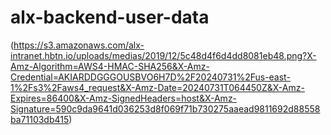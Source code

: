 # alx-backend-user-data


(https://s3.amazonaws.com/alx-intranet.hbtn.io/uploads/medias/2019/12/5c48d4f6d4dd8081eb48.png?X-Amz-Algorithm=AWS4-HMAC-SHA256&X-Amz-Credential=AKIARDDGGGOUSBVO6H7D%2F20240731%2Fus-east-1%2Fs3%2Faws4_request&X-Amz-Date=20240731T064450Z&X-Amz-Expires=86400&X-Amz-SignedHeaders=host&X-Amz-Signature=590c9da9641d036253d8f069f71b730275aaead9811692d88558ba71103db415)
